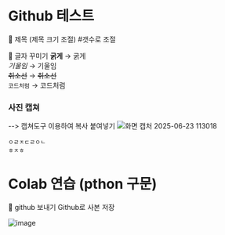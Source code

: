 # Github 테스트
📌 제목 (제목 크기 조절)
#갯수로 조절

📌 글자 꾸미기
**굵게** → 굵게  
*기울임* → 기울임  
~~취소선~~ → ~~취소선~~  
`코드처럼` → 코드처럼


### 사진 캡쳐
--> 캡쳐도구 이용하여 복사 붙여넣기
![화면 캡처 2025-06-23 113018](https://github.com/user-attachments/assets/9b41964a-e42c-4c7b-8e2c-366aa14a2492)
````
ㅇㄹㅈㄷㄹㅇㄴ
ㅎㅈㅎ
````


# Colab 연습 (pthon 구문)
📌 github 보내기
Github로 사본 저장


![image](https://github.com/user-attachments/assets/b6fa1990-761a-4d20-afcf-55fc3a0e109a)
